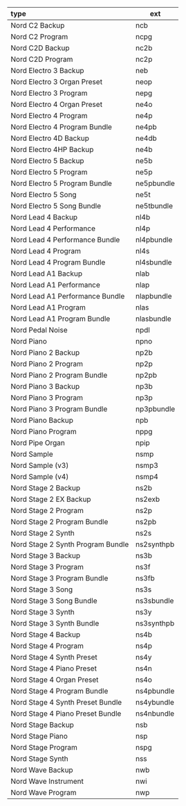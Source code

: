 | type                              | ext        |
|:----------------------------------|------------|
| Nord C2 Backup                    | ncb        |
| Nord C2 Program                   | ncpg       |
| Nord C2D Backup                   | nc2b       |
| Nord C2D Program                  | nc2p       |
| Nord Electro 3 Backup             | neb        |
| Nord Electro 3 Organ Preset       | neop       |
| Nord Electro 3 Program            | nepg       |
| Nord Electro 4 Organ Preset       | ne4o       |
| Nord Electro 4 Program            | ne4p       |
| Nord Electro 4 Program Bundle     | ne4pb      |
| Nord Electro 4D Backup            | ne4db      |
| Nord Electro 4HP Backup           | ne4b       |
| Nord Electro 5 Backup             | ne5b       |
| Nord Electro 5 Program            | ne5p       |
| Nord Electro 5 Program Bundle     | ne5pbundle |
| Nord Electro 5 Song               | ne5t       |
| Nord Electro 5 Song Bundle        | ne5tbundle |
| Nord Lead 4 Backup                | nl4b       |
| Nord Lead 4 Performance           | nl4p       |
| Nord Lead 4 Performance Bundle    | nl4pbundle |
| Nord Lead 4 Program               | nl4s       |
| Nord Lead 4 Program Bundle        | nl4sbundle |
| Nord Lead A1 Backup               | nlab       |
| Nord Lead A1 Performance          | nlap       |
| Nord Lead A1 Performance Bundle   | nlapbundle |
| Nord Lead A1 Program              | nlas       |
| Nord Lead A1 Program Bundle       | nlasbundle |
| Nord Pedal Noise                  | npdl       |
| Nord Piano                        | npno       |
| Nord Piano 2 Backup               | np2b       |
| Nord Piano 2 Program              | np2p       |
| Nord Piano 2 Program Bundle       | np2pb      |
| Nord Piano 3 Backup               | np3b       |
| Nord Piano 3 Program              | np3p       |
| Nord Piano 3 Program Bundle       | np3pbundle |
| Nord Piano Backup                 | npb        |
| Nord Piano Program                | nppg       |
| Nord Pipe Organ                   | npip       |
| Nord Sample                       | nsmp       |
| Nord Sample (v3)                  | nsmp3      |
| Nord Sample (v4)                  | nsmp4      |
| Nord Stage 2 Backup               | ns2b       |
| Nord Stage 2 EX Backup            | ns2exb     |
| Nord Stage 2 Program              | ns2p       |
| Nord Stage 2 Program Bundle       | ns2pb      |
| Nord Stage 2 Synth                | ns2s       |
| Nord Stage 2 Synth Program Bundle | ns2synthpb |
| Nord Stage 3 Backup               | ns3b       |
| Nord Stage 3 Program              | ns3f       |
| Nord Stage 3 Program Bundle       | ns3fb      |
| Nord Stage 3 Song                 | ns3s       |
| Nord Stage 3 Song Bundle          | ns3sbundle |
| Nord Stage 3 Synth                | ns3y       |
| Nord Stage 3 Synth Bundle         | ns3synthpb |
| Nord Stage 4 Backup               | ns4b       |
| Nord Stage 4 Program              | ns4p       |
| Nord Stage 4 Synth Preset         | ns4y       |
| Nord Stage 4 Piano Preset         | ns4n       |
| Nord Stage 4 Organ Preset         | ns4o       |
| Nord Stage 4 Program Bundle       | ns4pbundle |
| Nord Stage 4 Synth Preset Bundle  | ns4ybundle |
| Nord Stage 4 Piano Preset Bundle  | ns4nbundle |
| Nord Stage Backup                 | nsb        |
| Nord Stage Piano                  | nsp        |
| Nord Stage Program                | nspg       |
| Nord Stage Synth                  | nss        |
| Nord Wave Backup                  | nwb        |
| Nord Wave Instrument              | nwi        |
| Nord Wave Program                 | nwp        |

